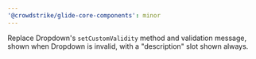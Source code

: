 ```yaml
---
'@crowdstrike/glide-core-components': minor
---
```


Replace Dropdown's `setCustomValidity` method and validation message, shown when Dropdown is invalid, with a "description" slot shown always.
